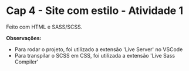# Cap 4 - Site com estilo - Atividade 1

Feito com HTML e SASS/SCSS.

<strong>Observações:</strong>
<ul>
  <li>Para rodar o projeto, foi utilizado a extensão 'Live Server' no VSCode</li>
  <li>Para transpilar o SCSS em CSS, foi utilizada a extensão 'Live Sass Compiler'</li>
</ul>
